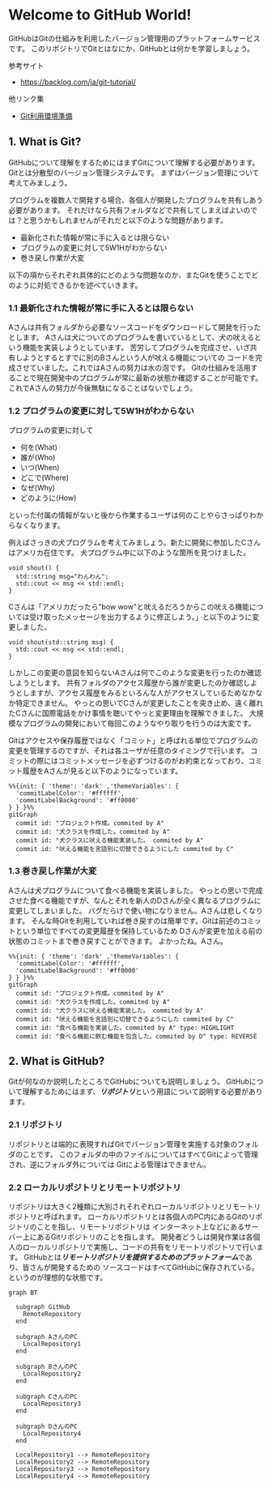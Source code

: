 # Welcome to GitHub World!
GitHubはGitの仕組みを利用したバージョン管理用のプラットフォームサービスです。
このリポジトリでGitとはなにか、GitHubとは何かを学習しましょう。

参考サイト
- https://backlog.com/ja/git-tutorial/

他リンク集
- [Git利用環境準備](/docs/PREPARATION.md)

## 1. What is Git?
GitHubについて理解をするためにはまずGitについて理解する必要があります。Gitとは分散型のバージョン管理システムです。
まずはバージョン管理について考えてみましょう。

プログラムを複数人で開発する場合、各個人が開発したプログラムを共有しあう必要があります。
それだけなら共有フォルダなどで共有してしまえばよいのでは？と思うかもしれませんがそれだと以下のような問題があります。

- 最新化された情報が常に手に入るとは限らない
- プログラムの変更に対して5W1Hがわからない
- 巻き戻し作業が大変

以下の項からそれぞれ具体的にどのような問題なのか、またGitを使うことでどのように対処できるかを述べていきます。

### 1.1 最新化された情報が常に手に入るとは限らない

Aさんは共有フォルダから必要なソースコードをダウンロードして開発を行ったとします。
Aさんは犬についてのプログラムを書いているとして、犬の吠えるという機能を実装しようとしています。
苦労してプログラムを完成させ、いざ共有しようとするとすでに別のBさんという人が吠える機能についての
コードを完成させていました。これではAさんの努力は水の泡です。
Gitの仕組みを活用することで現在開発中のプログラムが常に最新の状態か確認することが可能です。
これでAさんの努力が今後無駄になることはないでしょう。

### 1.2 プログラムの変更に対して5W1Hがわからない

プログラムの変更に対して
- 何を(What)
- 誰が(Who)
- いつ(When)
- どこで(Where)
- なぜ(Why)
- どのように(How)

といった付属の情報がないと後から作業するユーザは何のことやらさっぱりわからなくなります。

例えばさっきの犬プログラムを考えてみましょう。新たに開発に参加したCさんはアメリカ在住です。
犬プログラム中に以下のような箇所を見つけました。

```
void shout() {
  std::string msg="わんわん";
  std::cout << msg << std::endl;
}
```

Cさんは「アメリカだったら"bow wow"と吠えるだろうからこの吠える機能については受け取ったメッセージを出力するように修正しよう。」と以下のように変更しました。

```
void shout(std::string msg) {
  std::cout << msg << std::endl;
}
```

しかしこの変更の意図を知らないAさんは何でこのような変更を行ったのか確認しようとします。
共有フォルダのアクセス履歴から誰が変更したのか確認しようとしますが、アクセス履歴をみるといろんな人がアクセスしているためなかなか特定できません。
やっとの思いでCさんが変更したことを突き止め、遠く離れたCさんに国際電話をかけ事情を聴いてやっと変更理由を理解できました。
大規模なプログラムの開発において毎回このようなやり取りを行うのは大変です。

Gitはアクセスや保存履歴ではなく「コミット」と呼ばれる単位でプログラムの変更を管理するのですが、それは各ユーザが任意のタイミングで行います。
コミットの際にはコミットメッセージを必ずつけるのがお約束となっており、コミット履歴をAさんが見ると以下のようになっています。

``` mermaid
%%{init: { 'theme': 'dark' ,'themeVariables': {
  'commitLabelColor': '#ffffff',
  'commitLabelBackground': '#ff0000'
} } }%%
gitGraph
  commit id: "プロジェクト作成。commited by A"
  commit id: "犬クラスを作成した。commited by A"
  commit id: "犬クラスに吠える機能実装した。 commited by A"
  commit id: "吠える機能を言語別に切替できるようにした commited by C"
```

### 1.3 巻き戻し作業が大変
Aさんは犬プログラムについて食べる機能を実装しました。
やっとの思いで完成させた食べる機能ですが、なんとそれを新人のDさんが全く異なるプログラムに変更してしまいました。
バグだらけで使い物になりません。Aさんは悲しくなります。
そんな時Gitを利用していれば巻き戻すのは簡単です。Gitは前述のコミットという単位ですべての変更履歴を保持しているため
Dさんが変更を加える前の状態のコミットまで巻き戻すことができます。
よかったね。Aさん。

``` mermaid
%%{init: { 'theme': 'dark' ,'themeVariables': {
  'commitLabelColor': '#ffffff',
  'commitLabelBackground': '#ff0000'
} } }%%
gitGraph
  commit id: "プロジェクト作成。commited by A"
  commit id: "犬クラスを作成した。commited by A"
  commit id: "犬クラスに吠える機能実装した。 commited by A"
  commit id: "吠える機能を言語別に切替できるようにした commited by C"
  commit id: "食べる機能を実装した。commited by A" type: HIGHLIGHT
  commit id: "食べる機能に飲む機能を包含した。commited by D" type: REVERSE
```

## 2. What is GitHub?
Gitが何なのか説明したところでGitHubについても説明しましょう。
GitHubについて理解するためにはまず、***リポジトリ***という用語について説明する必要があります。

### 2.1 リポジトリ
リポジトリとは端的に表現すればGitでバージョン管理を実施する対象のフォルダのことです。
このフォルダの中のファイルについてはすべてGitによって管理され、逆にフォルダ外については
Gitによる管理はできません。

### 2.2 ローカルリポジトリとリモートリポジトリ
リポジトリは大きく2種類に大別されそれぞれローカルリポジトリとリモートリポジトリと呼ばれます。
ローカルリポジトリとは各個人のPC内にあるGitのリポジトリのことを指し、リモートリポジトリは
インターネット上などにあるサーバー上にあるGitリポジトリのことを指します。
開発者どうしは開発作業は各個人のローカルリポジトリで実施し、コードの共有をリモートリポジトリで行います。
GitHubとは***リモートリポジトリを提供するためのプラットフォーム***であり、皆さんが開発するための
ソースコードはすべてGitHubに保存されている。というのが理想的な状態です。


``` mermaid
graph BT

  subgraph GitHub
    RemoteRepository
  end
  
  subgraph AさんのPC 
    LocalRepository1
  end
  
  subgraph BさんのPC
    LocalRepository2
  end
  
  subgraph CさんのPC
    LocalRepository3
  end
  
  subgraph DさんのPC
    LocalRepository4
  end
  
  LocalRepository1 --> RemoteRepository
  LocalRepository2 --> RemoteRepository
  LocalRepository3 --> RemoteRepository
  LocalRepository4 --> RemoteRepository
  
```
